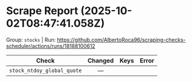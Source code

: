 # Scrape Report (2025-10-02T08:47:41.058Z)

Group: `stocks`  |  Run: https://github.com/AlbertoRoca96/scraping-checks-scheduler/actions/runs/18188100612

| Check | Changed | Keys | Error |
|---|:---:|:--|:--|
| `stock_ntdoy_global_quote` | — |  |  |
